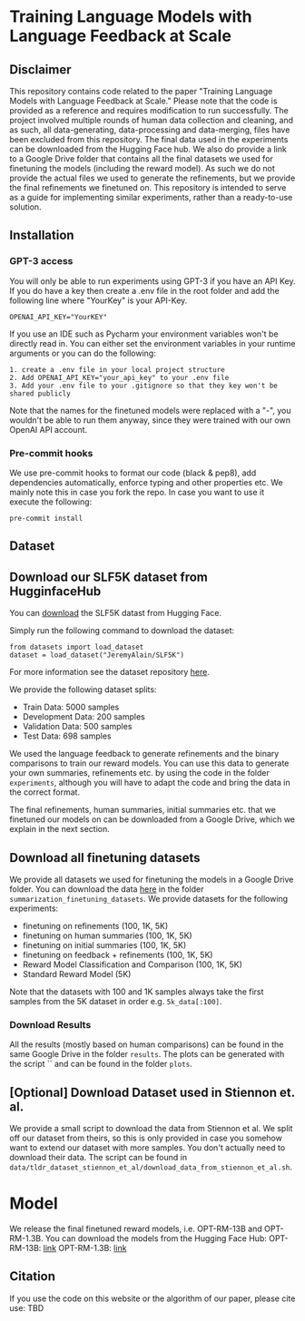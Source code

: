 # Training Language Models with Language Feedback at Scale

## Disclaimer
This repository contains code related to the paper "Training Language Models with Language Feedback at Scale." 
Please note that the code is provided as a reference and requires modification to run successfully. 
The project involved multiple rounds of human data collection and cleaning, and as such, all data-generating, data-processing and
data-merging, files have  been excluded from this repository. The final data used in the experiments can be downloaded from the Hugging Face hub.
We also do provide a link to a Google Drive folder that contains all the final datasets we used for finetuning the models
(including the reward model). As such we do not provide the actual files we used to generate the refinements, but we provide 
the final refinements we finetuned on.
This repository is intended to serve as a guide for implementing similar experiments, rather than a ready-to-use solution.

## Installation
### GPT-3 access
You will only be able to run experiments using GPT-3 if you have an API Key. 
If you do have a key then create a .env file in the root folder and add the following line where "YourKey" is your API-Key.

```
OPENAI_API_KEY="YourKEY"
```

If you use an IDE such as Pycharm your environment variables won't be directly read in. You can either 
set the environment variables in your runtime arguments or you can do the following:
```
1. create a .env file in your local project structure
2. Add OPENAI_API_KEY="your_api_key" to your .env file
3. Add your .env file to your .gitignore so that they key won't be shared publicly
```

Note that the names for the finetuned models were replaced with a "-", you wouldn't be able to run them anyway, 
since they were trained with our own OpenAI API account. 

### Pre-commit hooks
We use pre-commit hooks to format our code (black & pep8), add dependencies automatically, enforce typing and other properties etc.
We mainly note this in case you fork the repo. In case you want to use it execute the following:

```
pre-commit install
```

## Dataset

## Download our SLF5K dataset from HugginfaceHub
You can [download](https://huggingface.co/datasets/JeremyAlain/SLF5K) the SLF5K datast from Hugging Face.

Simply run the following command to download the dataset:
```
from datasets import load_dataset
dataset = load_dataset("JeremyAlain/SLF5K")
```
For more information see the dataset repository [here](https://huggingface.co/datasets/JeremyAlain/SLF5K).

We provide the following dataset splits: 
- Train Data: 5000 samples
- Development Data: 200 samples
- Validation Data: 500 samples
- Test Data: 698 samples

We used the language feedback to generate refinements and the binary comparisons to train our reward models. You can use this
data to generate your own summaries, refinements etc. by using the code in the folder `experiments`, although you will 
have to adapt the code and bring the data in the correct format.

The final refinements, human summaries, initial summaries etc. that we finetuned our models on can be downloaded from a Google Drive, which we 
explain in the next section.

## Download all finetuning datasets 
We provide all datasets we used for finetuning the models in a Google Drive folder. You can download the data [here](https://drive.google.com/drive/folders/1oeMpAmMhVgzRrA0lV74b98dh9Yq8Rc4k?usp=share_link) in the folder `summarization_finetuning_datasets`.
We provide datasets for the following experiments: 
- finetuning on refinements (100, 1K, 5K)
- finetuning on human summaries (100, 1K, 5K)
- finetuning on initial summaries (100, 1K, 5K)
- finetuning on feedback + refinements (100, 1K, 5K)
- Reward Model Classification and Comparison (100, 1K, 5K)
- Standard Reward Model (5K)

Note that the datasets with 100 and 1K samples always take the first samples
from the 5K dataset in order e.g. `5k_data[:100]`.

### Download Results 
All the results (mostly based on human comparisons) can be found in the same Google Drive in the folder `results`. The plots 
can be generated with the script `` and can be found in the folder `plots`.

## [Optional] Download Dataset used in Stiennon et. al. 
We provide a small script to download the data from Stiennon et al. We split off our dataset from theirs, so this is only provided
in case you somehow want to extend our dataset with more samples. You don't actually need to download their data. The script can be found in 
`data/tldr_dataset_stiennon_et_al/download_data_from_stiennon_et_al.sh`.

# Model
We release the final finetuned reward models, i.e. OPT-RM-13B and OPT-RM-1.3B.
You can download the models from the Hugging Face Hub:
OPT-RM-13B: [link](https://huggingface.co/HiTZ/lmloss-opt-rm-13b)
OPT-RM-1.3B: [link](https://huggingface.co/HiTZ/lmloss-opt-rm-1.3b)

## Citation
If you use the code on this website or the algorithm of our paper, please cite use: 
TBD